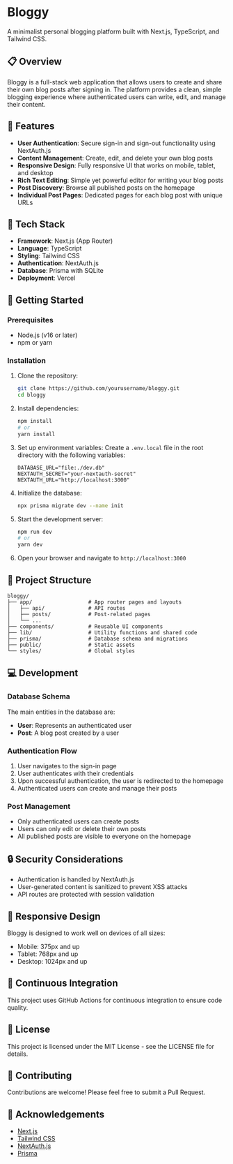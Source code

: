 # Bloggy

A minimalist personal blogging platform built with Next.js, TypeScript, and Tailwind CSS.

## 📋 Overview

Bloggy is a full-stack web application that allows users to create and share their own blog posts after signing in. The platform provides a clean, simple blogging experience where authenticated users can write, edit, and manage their content.

## 🌟 Features

- **User Authentication**: Secure sign-in and sign-out functionality using NextAuth.js
- **Content Management**: Create, edit, and delete your own blog posts
- **Responsive Design**: Fully responsive UI that works on mobile, tablet, and desktop
- **Rich Text Editing**: Simple yet powerful editor for writing your blog posts
- **Post Discovery**: Browse all published posts on the homepage
- **Individual Post Pages**: Dedicated pages for each blog post with unique URLs

## 🔧 Tech Stack

- **Framework**: Next.js (App Router)
- **Language**: TypeScript
- **Styling**: Tailwind CSS
- **Authentication**: NextAuth.js
- **Database**: Prisma with SQLite
- **Deployment**: Vercel

## 🚀 Getting Started

### Prerequisites

- Node.js (v16 or later)
- npm or yarn

### Installation

1. Clone the repository:
   ```bash
   git clone https://github.com/yourusername/bloggy.git
   cd bloggy
   ```

2. Install dependencies:
   ```bash
   npm install
   # or
   yarn install
   ```

3. Set up environment variables:
   Create a `.env.local` file in the root directory with the following variables:
   ```
   DATABASE_URL="file:./dev.db"
   NEXTAUTH_SECRET="your-nextauth-secret"
   NEXTAUTH_URL="http://localhost:3000"
   ```

4. Initialize the database:
   ```bash
   npx prisma migrate dev --name init
   ```

5. Start the development server:
   ```bash
   npm run dev
   # or
   yarn dev
   ```

6. Open your browser and navigate to `http://localhost:3000`

## 📁 Project Structure

```
bloggy/
├── app/                  # App router pages and layouts
│   ├── api/              # API routes
│   ├── posts/            # Post-related pages
│   └── ...
├── components/           # Reusable UI components
├── lib/                  # Utility functions and shared code
├── prisma/               # Database schema and migrations
├── public/               # Static assets
└── styles/               # Global styles
```

## 💻 Development

### Database Schema

The main entities in the database are:

- **User**: Represents an authenticated user
- **Post**: A blog post created by a user

### Authentication Flow

1. User navigates to the sign-in page
2. User authenticates with their credentials
3. Upon successful authentication, the user is redirected to the homepage
4. Authenticated users can create and manage their posts

### Post Management

- Only authenticated users can create posts
- Users can only edit or delete their own posts
- All published posts are visible to everyone on the homepage

## 🔒 Security Considerations

- Authentication is handled by NextAuth.js
- User-generated content is sanitized to prevent XSS attacks
- API routes are protected with session validation

## 📱 Responsive Design

Bloggy is designed to work well on devices of all sizes:

- Mobile: 375px and up
- Tablet: 768px and up
- Desktop: 1024px and up

## 🔄 Continuous Integration

This project uses GitHub Actions for continuous integration to ensure code quality.

## 📄 License

This project is licensed under the MIT License - see the LICENSE file for details.

## 👥 Contributing

Contributions are welcome! Please feel free to submit a Pull Request.

## 🙏 Acknowledgements

- [Next.js](https://nextjs.org/)
- [Tailwind CSS](https://tailwindcss.com/)
- [NextAuth.js](https://next-auth.js.org/)
- [Prisma](https://www.prisma.io/)
